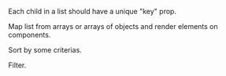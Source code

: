Each child in a list should have a unique "key" prop.

Map list from arrays or arrays of objects and render elements on components.

Sort by some criterias.

Filter.

